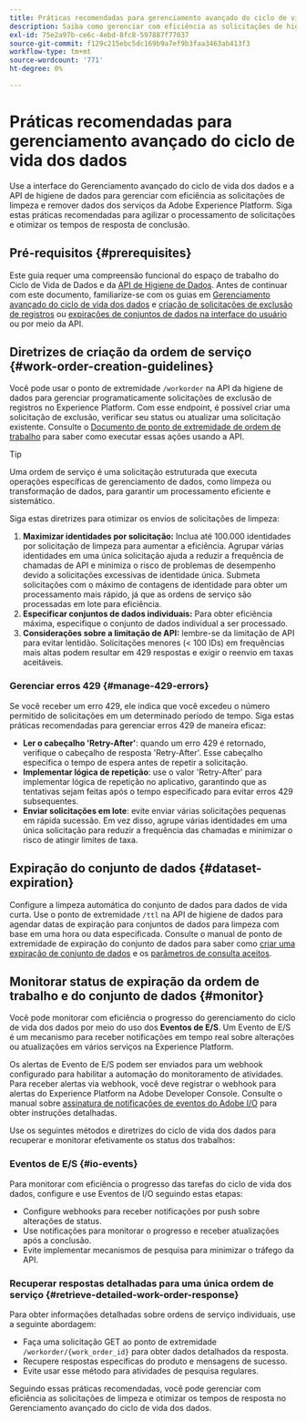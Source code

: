```yaml
---
title: Práticas recomendadas para gerenciamento avançado do ciclo de vida dos dados
description: Saiba como gerenciar com eficiência as solicitações de higiene de dados no Adobe Experience Platform usando a interface do usuário do gerenciamento avançado do ciclo de vida dos dados e a API de higiene de dados. Este guia aborda as práticas recomendadas, como maximizar identidades por solicitação, especificar conjuntos de dados individuais e estar atento à limitação da API para evitar lentidão. O documento inclui diretrizes para a configuração da limpeza automática do conjunto de dados, como monitorar os status das ordens de serviço e métodos detalhados de recuperação de resposta. Siga estas práticas para simplificar o processamento de solicitações e otimizar os tempos de resposta.
exl-id: 75e2a97b-ce6c-4ebd-8fc8-597887f77037
source-git-commit: f129c215ebc5dc169b9a7ef9b3faa3463ab413f3
workflow-type: tm+mt
source-wordcount: '771'
ht-degree: 0%

---
```


# Práticas recomendadas para gerenciamento avançado do ciclo de vida dos dados

Use a interface do Gerenciamento avançado do ciclo de vida dos dados e a API de higiene de dados para gerenciar com eficiência as solicitações de limpeza e remover dados dos serviços da Adobe Experience Platform. Siga estas práticas recomendadas para agilizar o processamento de solicitações e otimizar os tempos de resposta de conclusão.

## Pré-requisitos {#prerequisites}

Este guia requer uma compreensão funcional do espaço de trabalho do Ciclo de Vida de Dados e da [API de Higiene de Dados](./api/overview.md). Antes de continuar com este documento, familiarize-se com os guias em [Gerenciamento avançado do ciclo de vida dos dados](./home.md) e [criação de solicitações de exclusão de registros](./ui/record-delete.md) ou [expirações de conjuntos de dados na interface do usuário](./ui/dataset-expiration.md) ou por meio da API.

## Diretrizes de criação da ordem de serviço {#work-order-creation-guidelines}

Você pode usar o ponto de extremidade `/workorder` na API da higiene de dados para gerenciar programaticamente solicitações de exclusão de registros no Experience Platform. Com esse endpoint, é possível criar uma solicitação de exclusão, verificar seu status ou atualizar uma solicitação existente. Consulte o [Documento de ponto de extremidade de ordem de trabalho](./api/workorder.md) para saber como executar essas ações usando a API.

>[!TIP]
>
>Uma ordem de serviço é uma solicitação estruturada que executa operações específicas de gerenciamento de dados, como limpeza ou transformação de dados, para garantir um processamento eficiente e sistemático.

Siga estas diretrizes para otimizar os envios de solicitações de limpeza:

1. **Maximizar identidades por solicitação:** Inclua até 100.000 identidades por solicitação de limpeza para aumentar a eficiência. Agrupar várias identidades em uma única solicitação ajuda a reduzir a frequência de chamadas de API e minimiza o risco de problemas de desempenho devido a solicitações excessivas de identidade única. Submeta solicitações com o máximo de contagens de identidade para obter um processamento mais rápido, já que as ordens de serviço são processadas em lote para eficiência.
2. **Especificar conjuntos de dados individuais:** Para obter eficiência máxima, especifique o conjunto de dados individual a ser processado.
3. **Considerações sobre a limitação de API:** lembre-se da limitação de API para evitar lentidão. Solicitações menores (&lt; 100 IDs) em frequências mais altas podem resultar em 429 respostas e exigir o reenvio em taxas aceitáveis.

### Gerenciar erros 429 {#manage-429-errors}

Se você receber um erro 429, ele indica que você excedeu o número permitido de solicitações em um determinado período de tempo. Siga estas práticas recomendadas para gerenciar erros 429 de maneira eficaz:

- **Ler o cabeçalho &#39;Retry-After&#39;**: quando um erro 429 é retornado, verifique o cabeçalho de resposta &#39;Retry-After&#39;. Esse cabeçalho especifica o tempo de espera antes de repetir a solicitação.
- **Implementar lógica de repetição**: use o valor &#39;Retry-After&#39; para implementar lógica de repetição no aplicativo, garantindo que as tentativas sejam feitas após o tempo especificado para evitar erros 429 subsequentes.
- **Enviar solicitações em lote**: evite enviar várias solicitações pequenas em rápida sucessão. Em vez disso, agrupe várias identidades em uma única solicitação para reduzir a frequência das chamadas e minimizar o risco de atingir limites de taxa.

## Expiração do conjunto de dados {#dataset-expiration}

Configure a limpeza automática do conjunto de dados para dados de vida curta. Use o ponto de extremidade `/ttl` na API de higiene de dados para agendar datas de expiração para conjuntos de dados para limpeza com base em uma hora ou data especificada. Consulte o manual de ponto de extremidade de expiração do conjunto de dados para saber como [criar uma expiração de conjunto de dados](./api/dataset-expiration.md) e os [parâmetros de consulta aceitos](./api/dataset-expiration.md#query-params).

## Monitorar status de expiração da ordem de trabalho e do conjunto de dados {#monitor}

Você pode monitorar com eficiência o progresso do gerenciamento do ciclo de vida dos dados por meio do uso dos **Eventos de E/S**. Um Evento de E/S é um mecanismo para receber notificações em tempo real sobre alterações ou atualizações em vários serviços na Experience Platform.

Os alertas de Evento de E/S podem ser enviados para um webhook configurado para habilitar a automação do monitoramento de atividades. Para receber alertas via webhook, você deve registrar o webhook para alertas do Experience Platform na Adobe Developer Console. Consulte o manual sobre [assinatura de notificações de eventos do Adobe I/O](../observability/alerts/subscribe.md) para obter instruções detalhadas.

Use os seguintes métodos e diretrizes do ciclo de vida dos dados para recuperar e monitorar efetivamente os status dos trabalhos:

### Eventos de E/S {#io-events}

Para monitorar com eficiência o progresso das tarefas do ciclo de vida dos dados, configure e use Eventos de I/O seguindo estas etapas:

- Configure webhooks para receber notificações por push sobre alterações de status.
- Use notificações para monitorar o progresso e receber atualizações após a conclusão.
- Evite implementar mecanismos de pesquisa para minimizar o tráfego da API.

### Recuperar respostas detalhadas para uma única ordem de serviço {#retrieve-detailed-work-order-response}

Para obter informações detalhadas sobre ordens de serviço individuais, use a seguinte abordagem:

- Faça uma solicitação GET ao ponto de extremidade `/workorder/{work_order_id}` para obter dados detalhados da resposta.
- Recupere respostas específicas do produto e mensagens de sucesso.
- Evite usar esse método para atividades de pesquisa regulares.

Seguindo essas práticas recomendadas, você pode gerenciar com eficiência as solicitações de limpeza e otimizar os tempos de resposta no Gerenciamento avançado do ciclo de vida dos dados.
